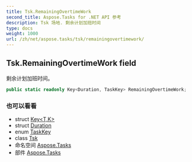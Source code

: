 ```yaml
---
title: Tsk.RemainingOvertimeWork
second_title: Aspose.Tasks for .NET API 参考
description: Tsk 场地. 剩余计划加班时间
type: docs
weight: 1000
url: /zh/net/aspose.tasks/tsk/remainingovertimework/
---
```

## Tsk.RemainingOvertimeWork field

剩余计划加班时间。

```csharp
public static readonly Key<Duration, TaskKey> RemainingOvertimeWork;
```

### 也可以看看

* struct [Key&lt;T,K&gt;](../../key-2/)
* struct [Duration](../../duration/)
* enum [TaskKey](../../taskkey/)
* class [Tsk](../)
* 命名空间 [Aspose.Tasks](../../tsk/)
* 部件 [Aspose.Tasks](../../../)


